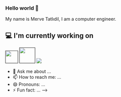 ### Hello world 👋
My name is Merve Tatlıdil, I am a computer engineer.

## 💻 I'm currently working on

<code><a href="" target="_blank"><img height="40" src="https://www.vectorlogo.zone/logos/python/python-official.svg"></a></code>
<code><a href="" target="_blank"><img height="50" src="https://www.vectorlogo.zone/logos/numpy/numpy-ar21.svg"></a></code>
<code><img src="https://www.vectorlogo.zone/logos/sqlite/sqlite-ar21.svg"></code>

- 💬 Ask me about ...
- 📫 How to reach me: ...
- 😄 Pronouns: ...
- ⚡ Fun fact: ...
-->
